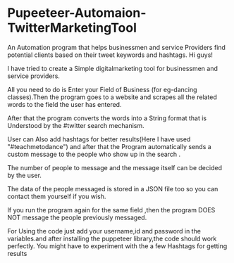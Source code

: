 # Pupeeteer-Automaion-TwitterMarketingTool
An Automation program that helps businessmen and service Providers find potential clients based on their tweet keywords and hashtags.
Hi guys!

I have tried to create a Simple digitalmarketing tool for businessmen and service providers.

All you need to do is Enter your Field of Business (for eg-dancing classes).Then the program goes to a website and scrapes all the related words to the field the user has entered.

After that the program converts the words into a String format that is Understood by the #twitter search mechanism.

User can Also add hashtags for better results(Here I have used "#teachmetodance") and after that the Program automatically sends a custom message to the people who show up in the search .

The number of people to message and the message itself can be decided by the user.

The data of the people messaged is stored in a JSON file too so you can contact them yourself if you wish.

If you run the program again for the same field ,then the program DOES NOT message the people previously messaged.  

For Using the code just add your username,id and password in the variables.and after installing the puppeteer library,the code should work perfectly.
You might have to experiment with the a few Hashtags for getting results
